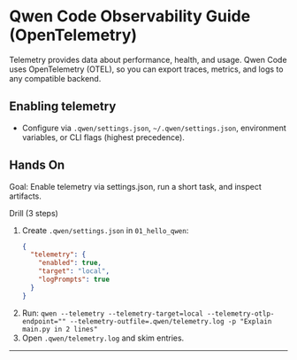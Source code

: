 # Qwen Code Observability Guide (OpenTelemetry)

Telemetry provides data about performance, health, and usage. Qwen Code uses OpenTelemetry (OTEL), so you can export traces, metrics, and logs to any compatible backend.

## Enabling telemetry
- Configure via `.qwen/settings.json`, `~/.qwen/settings.json`, environment variables, or CLI flags (highest precedence).

## Hands On

Goal: Enable telemetry via settings.json, run a short task, and inspect artifacts.

Drill (3 steps)
1) Create `.qwen/settings.json` in `01_hello_qwen`:
   ```json
   {
     "telemetry": {
       "enabled": true,
       "target": "local",
       "logPrompts": true
     }
   }
   ```
2) Run: `qwen --telemetry --telemetry-target=local --telemetry-otlp-endpoint="" --telemetry-outfile=.qwen/telemetry.log -p "Explain main.py in 2 lines"`
3) Open `.qwen/telemetry.log` and skim entries.

---